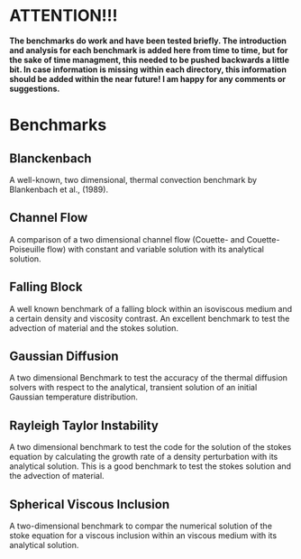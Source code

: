 # ATTENTION!!! <br>
**The benchmarks do work and have been tested briefly. The introduction and analysis for each benchmark is added here from time to time, but for the sake of time managment, this needed to be pushed backwards a little bit. In case information is missing within each directory, this information should be added within the near future! I am happy for any comments or suggestions.** 

# Benchmarks 
## Blanckenbach 
A well-known, two dimensional, thermal convection benchmark by Blankenbach et al., (1989). 

## Channel Flow
A comparison of a two dimensional channel flow (Couette- and Couette-Poiseuille flow) with constant and variable solution with its analytical solution. 

## Falling Block
A well known benchmark of a falling block within an isoviscous medium and a certain density and viscosity contrast. An excellent benchmark to test the advection of material and the stokes solution. 

## Gaussian Diffusion 
A two dimensional Benchmark to test the accuracy of the thermal diffusion solvers with respect to the analytical, transient solution of an initial Gaussian temperature distribution. 

## Rayleigh Taylor Instability 
A two dimensional benchmark to test the code for the solution of the stokes equation by calculating the growth rate of a density perturbation with its analytical solution. This is a good benchmark to test the stokes solution and the advection of material. 

## Spherical Viscous Inclusion 
A two-dimensional benchmark to compar the numerical solution of the stoke equation for a viscous inclusion within an viscous medium with its analytical solution. 


